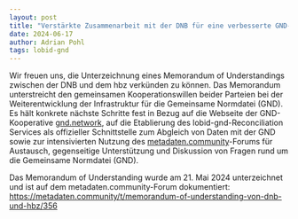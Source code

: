 ```yaml
---
layout: post
title: "Verstärkte Zusammenarbeit mit der DNB für eine verbesserte GND-Infrastruktur"
date: 2024-06-17
author: Adrian Pohl
tags: lobid-gnd
---
```


Wir freuen uns, die Unterzeichnung eines Memorandum of Understandings zwischen der DNB und dem hbz verkünden zu können. Das Memorandum unterstreicht den gemeinsamen Kooperationswillen beider Parteien bei der Weiterentwicklung der Infrastruktur für die Gemeinsame Normdatei (GND). Es hält konkrete nächste Schritte fest in Bezug auf die Webseite der GND-Kooperative [gnd.network](https://gnd.network), auf die Etablierung des lobid-gnd-Reconciliation Services als offizieller Schnittstelle zum Abgleich von Daten mit der GND sowie zur intensivierten Nutzung des [metadaten.community](https://metadaten.community)-Forums für Austausch, gegenseitige Unterstützung und Diskussion von Fragen rund um die Gemeinsame Normdatei (GND).

Das Memorandum of Understanding wurde am 21. Mai 2024 unterzeichnet und ist auf dem metadaten.community-Forum dokumentiert: https://metadaten.community/t/memorandum-of-understanding-von-dnb-und-hbz/356